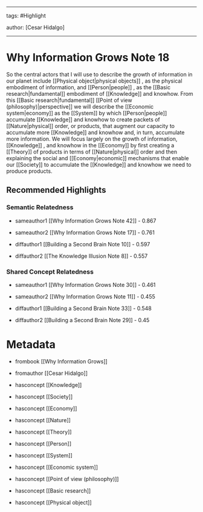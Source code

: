 




---

tags: #Highlight

author: [Cesar Hidalgo]

---
# Why Information Grows Note 18




So the central actors that I will use to describe the growth of information in our planet include  [[Physical object|physical objects]] , as the physical embodiment of information, and  [[Person|people]] , as the  [[Basic research|fundamental]]  embodiment of  [[Knowledge]]  and knowhow. From this  [[Basic research|fundamental]]   [[Point of view (philosophy)|perspective]]  we will describe the  [[Economic system|economy]]  as the  [[System]]  by which  [[Person|people]]  accumulate  [[Knowledge]]  and knowhow to create packets of  [[Nature|physical]]  order, or products, that augment our capacity to accumulate more  [[Knowledge]]  and knowhow and, in turn, accumulate more information. We will focus largely on the growth of information,  [[Knowledge]] , and knowhow in the  [[Economy]]  by first creating a  [[Theory]]  of products in terms of  [[Nature|physical]]  order and then explaining the social and  [[Economy|economic]]  mechanisms that enable our  [[Society]]  to accumulate the  [[Knowledge]]  and knowhow we need to produce products.


## Recommended Highlights

### Semantic Relatedness


- sameauthor1 [[Why Information Grows Note 42]] - 0.867

- sameauthor2 [[Why Information Grows Note 17]] - 0.761

- diffauthor1 [[Building a Second Brain Note 10]] - 0.597

- diffauthor2 [[The Knowledge Illusion Note 8]] - 0.557
### Shared Concept Relatedness


- sameauthor1 [[Why Information Grows Note 30]] - 0.461

- sameauthor2 [[Why Information Grows Note 11]] - 0.455

- diffauthor1 [[Building a Second Brain Note 33]] - 0.548

- diffauthor2 [[Building a Second Brain Note 29]] - 0.45
# Metadata


- frombook [[Why Information Grows]]

- fromauthor [[Cesar Hidalgo]]

- hasconcept [[Knowledge]]

- hasconcept [[Society]]

- hasconcept [[Economy]]

- hasconcept [[Nature]]

- hasconcept [[Theory]]

- hasconcept [[Person]]

- hasconcept [[System]]

- hasconcept [[Economic system]]

- hasconcept [[Point of view (philosophy)]]

- hasconcept [[Basic research]]

- hasconcept [[Physical object]]